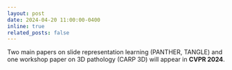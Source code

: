 ```yaml
---
layout: post
date: 2024-04-20 11:00:00-0400
inline: true
related_posts: false
---
```


Two main papers on slide representation learning (PANTHER, TANGLE) and one workshop paper on 3D pathology (CARP 3D) will appear in  **CVPR 2024**.
